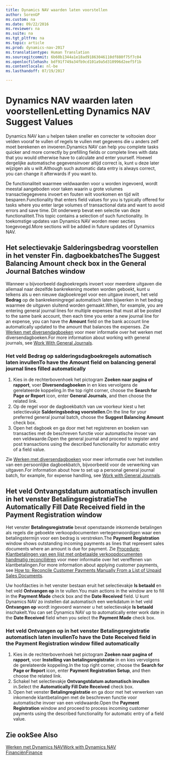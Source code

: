 ```yaml
---
title: Dynamics NAV waarden laten voorstellen
author: SorenGP
ms.custom: na
ms.date: 09/22/2016
ms.reviewer: na
ms.suite: na
ms.tgt_pltfrm: na
ms.topic: article
ms.prod: dynamics-nav-2017
ms.translationtype: Human Translation
ms.sourcegitcommit: 6b60b1344a1e18ad91863046110df880f75f7c04
ms.openlocfilehash: bdf91f749a34fb9cd101a9a5d310996d2eef5f1b
ms.contentlocale: nl-be
ms.lasthandoff: 07/19/2017

---
```


# <a name="letting-dynamics-nav-suggest-values"></a><span data-ttu-id="b4c94-102">Dynamics NAV waarden laten voorstellen</span><span class="sxs-lookup"><span data-stu-id="b4c94-102">Letting Dynamics NAV Suggest Values</span></span>
<span data-ttu-id="b4c94-103">Dynamics NAV kan u helpen taken sneller en correcter te voltooien door velden vooraf te vullen of regels te vullen met gegevens die u anders zelf moet berekenen en invoeren.</span><span class="sxs-lookup"><span data-stu-id="b4c94-103">Dynamics NAV can help you complete tasks quicker and more correctly by prefilling fields or complete lines with data that you would otherwise have to calculate and enter yourself.</span></span> <span data-ttu-id="b4c94-104">Hoewel dergelijke automatische gegevensinvoer altijd correct is, kunt u deze later wijzigen als u wilt.</span><span class="sxs-lookup"><span data-stu-id="b4c94-104">Although such automatic data entry is always correct, you can change it afterwards if you want to.</span></span>

<span data-ttu-id="b4c94-105">De functionaliteit waarmee veldwaarden voor u worden ingevoerd, wordt meestal aangeboden voor taken waarin u grote volumes transactiegegevens invoert en fouten wilt voorkomen en tijd wilt besparen.</span><span class="sxs-lookup"><span data-stu-id="b4c94-105">Functionality that enters field values for you is typically offered for tasks where you enter large volumes of transactional data and want to avoid errors and save time.</span></span> <span data-ttu-id="b4c94-106">Dit onderwerp bevat een selectie van deze functionaliteit.</span><span class="sxs-lookup"><span data-stu-id="b4c94-106">This topic contains a selection of such functionality.</span></span> <span data-ttu-id="b4c94-107">In toekomstige updates van Dynamics NAV worden meer secties toegevoegd.</span><span class="sxs-lookup"><span data-stu-id="b4c94-107">More sections will be added in future updates of Dynamics NAV.</span></span>

## <a name="the-suggest-balancing-amount-check-box-in-the-general-journal-batches-window"></a><span data-ttu-id="b4c94-108">Het selectievakje **Salderingsbedrag voorstellen** in het venster **Fin. dagboekbatches**</span><span class="sxs-lookup"><span data-stu-id="b4c94-108">The **Suggest Balancing Amount** check box in the **General Journal Batches** window</span></span>
<span data-ttu-id="b4c94-109">Wanneer u bijvoorbeeld dagboekregels invoert voor meerdere uitgaven die allemaal naar dezelfde bankrekening moeten worden geboekt, kunt u telkens als u een nieuwe dagboekregel voor een uitgave invoert, het veld **Bedrag** op de bankrekeningregel automatisch laten bijwerken in het bedrag waarmee de uitgaven sluitend worden gemaakt.</span><span class="sxs-lookup"><span data-stu-id="b4c94-109">When, for example, you are entering general journal lines for multiple expenses that must all be posted to the same bank account, then each time you enter a new journal line for an expense, you can have the **Amount** field on the bank account line automatically updated to the amount that balances the expenses.</span></span> <span data-ttu-id="b4c94-110">Zie [Werken met diversendagboeken](ui-work-general-journals.md) voor meer informatie over het werken met diversendagboeken.</span><span class="sxs-lookup"><span data-stu-id="b4c94-110">For more information about working with general journals, see [Work With General Journals](ui-work-general-journals.md).</span></span>

### <a name="to-have-the-amount-field-on-balancing-general-journal-lines-filled-automatically"></a><span data-ttu-id="b4c94-111">Het veld **Bedrag** op salderingsdagboekregels automatisch laten invullen</span><span class="sxs-lookup"><span data-stu-id="b4c94-111">To have the **Amount** field on balancing general journal lines filled automatically</span></span>
1. <span data-ttu-id="b4c94-112">Kies in de rechterbovenhoek het pictogram **Zoeken naar pagina of rapport**, voer **Diversendagboeken** in en kies vervolgens de gerelateerde koppeling.</span><span class="sxs-lookup"><span data-stu-id="b4c94-112">In the top right corner, choose the **Search for Page or Report** icon, enter **General Journals**, and then choose the related link.</span></span>
2. <span data-ttu-id="b4c94-113">Op de regel voor de dagboekbatch van uw voorkeur kiest u het selectievakje **Salderingsbedrag voorstellen**.</span><span class="sxs-lookup"><span data-stu-id="b4c94-113">On the line for your preferred general journal batch, choose the **Suggest Balancing Amount** check box.</span></span>
3. <span data-ttu-id="b4c94-114">Open het dagboek en ga door met het registreren en boeken van transacties met de beschreven functie voor automatische invoer van een veldwaarde.</span><span class="sxs-lookup"><span data-stu-id="b4c94-114">Open the general journal and proceed to register and post transactions using the described functionality for automatic entry of a field value.</span></span>       

<span data-ttu-id="b4c94-115">Zie [Werken met diversendagboeken](ui-work-general-journals.md) voor meer informatie over het instellen van een persoonlijke dagboekbatch, bijvoorbeeld voor de verwerking van uitgaven.</span><span class="sxs-lookup"><span data-stu-id="b4c94-115">For information about how to set up a personal general journal batch, for example, for expense handling, see [Work with General Journals](ui-work-general-journals.md).</span></span>

## <a name="the-automatically-fill-date-received-field-in-the-payment-registration-window"></a><span data-ttu-id="b4c94-116">Het veld **Ontvangstdatum automatisch invullen** in het venster **Betalingsregistratie**</span><span class="sxs-lookup"><span data-stu-id="b4c94-116">The **Automatically Fill Date Received** field in the **Payment Registration** window</span></span>
<span data-ttu-id="b4c94-117">Het venster **Betalingsregistratie** bevat openstaande inkomende betalingen als regels die geboekte verkoopdocumenten vertegenwoordigen waar een betalingstermijn voor een bedrag is verstreken.</span><span class="sxs-lookup"><span data-stu-id="b4c94-117">The **Payment Registration** window shows outstanding incoming payments as lines that represent sales documents where an amount is due for payment.</span></span> <span data-ttu-id="b4c94-118">Zie [Procedure: Klantbetalingen van een lijst met onbetaalde verkoopdocumenten handmatig reconciliëren](receivables-how-reconcile-customer-payments-list-unpaid-sales-documents.md) voor meer informatie over het vereffenen van klantbetalingen.</span><span class="sxs-lookup"><span data-stu-id="b4c94-118">For more information about applying customer payments, see [How to: Reconcile Customer Payments Manually From a List of Unpaid Sales Documents](receivables-how-reconcile-customer-payments-list-unpaid-sales-documents.md).</span></span>

<span data-ttu-id="b4c94-119">Uw hoofdacties in het venster bestaan eruit het selectievakje **Is betaald** en het veld **Ontvangen op** in te vullen.</span><span class="sxs-lookup"><span data-stu-id="b4c94-119">You main actions in the window are to fill in the **Payment Made** check box and the **Date Received** field.</span></span> <span data-ttu-id="b4c94-120">U kunt Dynamics NAV zo instellen dat automatisch een werkdatum in het veld **Ontvangen op** wordt ingevoerd wanneer u het selectievakje **Is betaald** inschakelt.</span><span class="sxs-lookup"><span data-stu-id="b4c94-120">You can set Dynamics NAV up to automatically enter work date in the **Date Received** field when you select the **Payment Made** check box.</span></span>

### <a name="to-have-the-date-received-field-in-the-payment-registration-window-filled-automatically"></a><span data-ttu-id="b4c94-121">Het veld **Ontvangen op** in het venster **Betalingsregistratie** automatisch laten invullen</span><span class="sxs-lookup"><span data-stu-id="b4c94-121">To have the **Date Received** field in the **Payment Registration** window filled automatically</span></span>
1. <span data-ttu-id="b4c94-122">Kies in de rechterbovenhoek het pictogram **Zoeken naar pagina of rapport**, voer **Instelling van betalingsregistratie** in en kies vervolgens de gerelateerde koppeling.</span><span class="sxs-lookup"><span data-stu-id="b4c94-122">In the top right corner, choose the **Search for Page or Report** icon, enter **Payment Registration Setup**, and then choose the related link.</span></span>
2. <span data-ttu-id="b4c94-123">Schakel het selectievakje **Ontvangstdatum automatisch invullen** in.</span><span class="sxs-lookup"><span data-stu-id="b4c94-123">Select the **Automatically Fill Date Received** check box.</span></span>
3. <span data-ttu-id="b4c94-124">Open het venster **Betalingregistratie** en ga door met het verwerken van inkomende klantbetalingen met de beschreven functie voor automatische invoer van een veldwaarde.</span><span class="sxs-lookup"><span data-stu-id="b4c94-124">Open the **Payment Registration** window and proceed to process incoming customer payments using the described functionality for automatic entry of a field value.</span></span>

## <a name="see-also"></a><span data-ttu-id="b4c94-125">Zie ook</span><span class="sxs-lookup"><span data-stu-id="b4c94-125">See Also</span></span>
[<span data-ttu-id="b4c94-126">Werken met Dynamics NAV</span><span class="sxs-lookup"><span data-stu-id="b4c94-126">Work with Dynamics NAV</span></span>](ui-work-product.md)  
[<span data-ttu-id="b4c94-127">Financiën</span><span class="sxs-lookup"><span data-stu-id="b4c94-127">Finance</span></span>](Finance.md)

